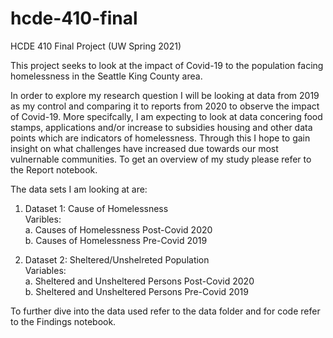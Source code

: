 # hcde-410-final
HCDE 410 Final Project (UW Spring 2021)

This project seeks to look at the impact of Covid-19 to the population facing homelessness in the Seattle King County area.

In order to explore my research question I will be looking at data from 2019 as my control and comparing it to reports from 2020 to observe the impact of Covid-19. More specifcally, I am expecting to look at data concering food stamps, applications and/or increase to subsidies housing and other data points which are indicators of homelessness. Through this I hope to gain insight on what challenges have increased due towards our most vulnernable communities. To get an overview of my study please refer to the Report notebook.

The data sets I am looking at are: 

1. Dataset 1: Cause of Homelessness<br>
   Varibles:<br>
       a. Causes of Homelessness Post-Covid 2020<br>
       b. Causes of Homelessness Pre-Covid 2019<br>
       
2. Dataset 2: Sheltered/Unshelreted Population<br>
   Variables:<br>
       a. Sheltered and Unsheltered Persons Post-Covid 2020<br>
       b. Sheltered and Unsheltered Persons Pre-Covid 2019<br>
    
To further dive into the data used refer to the data folder and for code refer to the Findings notebook.